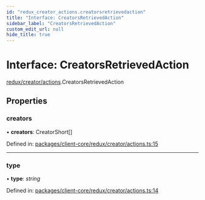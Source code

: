 ```yaml
---
id: "redux_creator_actions.creatorsretrievedaction"
title: "Interface: CreatorsRetrievedAction"
sidebar_label: "CreatorsRetrievedAction"
custom_edit_url: null
hide_title: true
---
```


# Interface: CreatorsRetrievedAction

[redux/creator/actions](../modules/redux_creator_actions.md).CreatorsRetrievedAction

## Properties

### creators

• **creators**: CreatorShort[]

Defined in: [packages/client-core/redux/creator/actions.ts:15](https://github.com/xr3ngine/xr3ngine/blob/66a84a950/packages/client-core/redux/creator/actions.ts#L15)

___

### type

• **type**: *string*

Defined in: [packages/client-core/redux/creator/actions.ts:14](https://github.com/xr3ngine/xr3ngine/blob/66a84a950/packages/client-core/redux/creator/actions.ts#L14)
